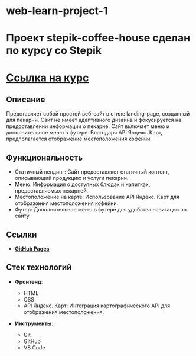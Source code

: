 # web-learn-project-1

# Проект stepik-coffee-house сделан по курсу со Stepik 
# [Ссылка на курс](https://stepik.org/course/82108/info "Web-технологии: начальный уровень")

## Описание
Представляет собой простой веб-сайт в стиле landing-page, созданный для пекарни. 
Сайт не имеет адаптивного дизайна и фокусируется на предоставлении информации о пекарне. Сайт включает меню и дополнительное меню в футере. 
Благодаря API Яндекс. Карт, предполагается отображение местоположения кофейни.

## Функциональность
- Статичный лендинг: Сайт предоставляет статичный контент, описывающий продукцию и услуги пекарни.
- Меню: Информация о доступных блюдах и напитках, предоставляемых пекарней.
- Местоположение на карте: Использование API Яндекс. Карт для отображения местоположения кофейни.
- Футер: Дополнительное меню в футере для удобства навигации по сайту.
  
## Ссылки
- **[GitHub Pages](https://winsoulter19.github.io/web-learn-project-1/src/index.html#)**

## Стек технологий

- **Фронтенд**: 
  - HTML
  - CSS
  - API Яндекс. Карт: Интеграция картографического API для отображения местоположения.

- **Инструменты**:
  - Git
  - GitHub
  - VS Code
  
